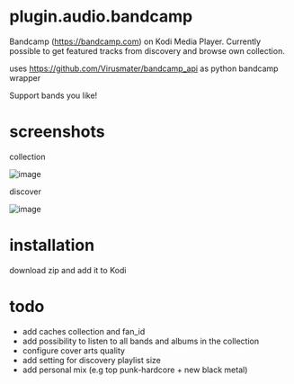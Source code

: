 # plugin.audio.bandcamp
Bandcamp (https://bandcamp.com) on Kodi Media Player. Currently possible to get featured tracks from discovery and browse own collection.

uses https://github.com/Virusmater/bandcamp_api as python bandcamp wrapper

Support bands you like!
# screenshots
collection

![image](https://github.com/PhantomRaspberryBlower/repository.prb-entertainment-pack-matrix/tree/master/plugin.audio.bandcamp/screenshot/collection.png)

discover

![image](https://github.com/PhantomRaspberryBlower/repository.prb-entertainment-pack-matrix/tree/master/plugin.audio.bandcamp/screenshot/discover.png)
# installation
download zip and add it to Kodi

# todo
* add caches collection and fan_id
* add possibility to listen to all bands and albums in the collection
* configure cover arts quality
* add setting for discovery playlist size
* add personal mix (e.g top punk-hardcore + new black metal)
